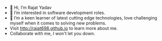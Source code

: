 - 👋 Hi, I’m Rajat Yadav
- 👀 I’m interested in software development roles.
- 🌱 I’m a keen learner of latest cutting edge technologies, love challenging myself when it comes to solving new problems.
- Visit http://rajat698.github.io to learn more about me. 
- Collaborate with me, I won't let you down.

<!---
rajat698/rajat698 is a ✨ special ✨ repository because its `README.md` (this file) appears on your GitHub profile.
You can click the Preview link to take a look at your changes.
--->
